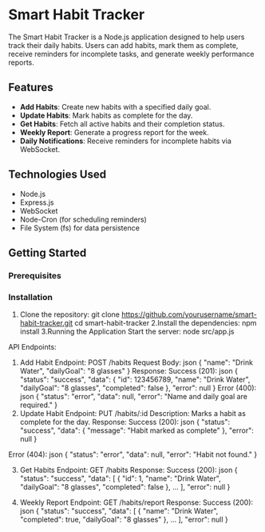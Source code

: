 # Smart Habit Tracker

The Smart Habit Tracker is a Node.js application designed to help users track their daily habits. Users can add habits, mark them as complete, receive reminders for incomplete tasks, and generate weekly performance reports.
## Features
- **Add Habits**: Create new habits with a specified daily goal.
- **Update Habits**: Mark habits as complete for the day.
- **Get Habits**: Fetch all active habits and their completion status.
- **Weekly Report**: Generate a progress report for the week.
- **Daily Notifications**: Receive reminders for incomplete habits via WebSocket.
## Technologies Used
- Node.js
- Express.js
- WebSocket
- Node-Cron (for scheduling reminders)
- File System (fs) for data persistence
## Getting Started
### Prerequisites
### Installation
1. Clone the repository:
   git clone https://github.com/yourusername/smart-habit-tracker.git
   cd smart-habit-tracker
2.Install the dependencies:
npm install
3.Running the Application
Start the server:
node src/app.js

API Endpoints:
1. Add Habit
Endpoint: POST /habits
Request Body:
json
{
    "name": "Drink Water",
    "dailyGoal": "8 glasses"
}
Response:
Success (201):
json
{
    "status": "success",
    "data": {
        "id": 123456789,
        "name": "Drink Water",
        "dailyGoal": "8 glasses",
        "completed": false
    },
    "error": null
}
Error (400):
json
{
    "status": "error",
    "data": null,
    "error": "Name and daily goal are required."
}
2. Update Habit
Endpoint: PUT /habits/:id
Description: Marks a habit as complete for the day.
Response:
Success (200):
json
{
    "status": "success",
    "data": {
        "message": "Habit marked as complete"
    },
    "error": null
}

Error (404):
json
{
    "status": "error",
    "data": null,
    "error": "Habit not found."
}

3. Get Habits
Endpoint: GET /habits
Response:
Success (200):
json
{
    "status": "success",
    "data": [
{
"id": 1,
"name": "Drink Water",
"dailyGoal": "8 glasses",
"completed": false
},
...
],
    "error": null
}

4. Weekly Report
Endpoint: GET /habits/report
Response:
Success (200):
json
{
    "status": "success",
    "data": [
{
"name": "Drink Water",
"completed": true,
"dailyGoal": "8 glasses"
},
...
],
    "error": null
}
